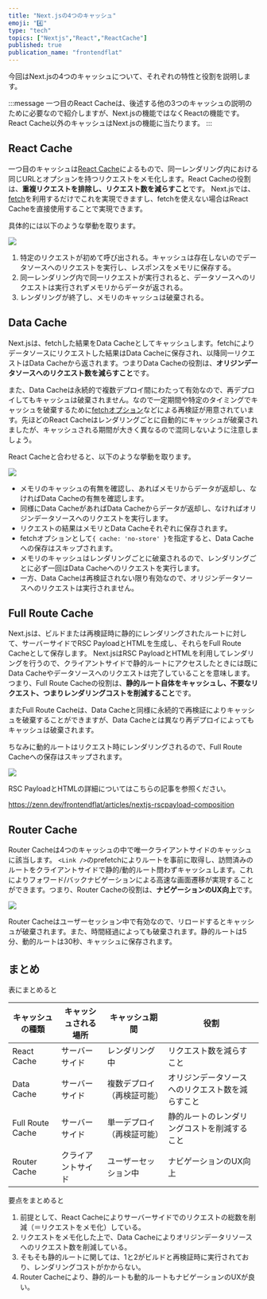 ```yaml
---
title: "Next.jsの4つのキャッシュ"
emoji: "4️⃣"
type: "tech"
topics: ["Nextjs","React","ReactCache"]
published: true
publication_name: "frontendflat"
---
```

今回はNext.jsの4つのキャッシュについて、それぞれの特性と役割を説明します。

:::message
一つ目のReact Cacheは、後述する他の3つのキャッシュの説明のために必要なので紹介しますが、Next.jsの機能ではなくReactの機能です。React Cache以外のキャッシュはNext.jsの機能に当たります。
:::

## React Cache

一つ目のキャッシュは[React Cache](https://react.dev/reference/react/cache)によるもので、同一レンダリング内における同じURLとオプションを持つリクエストをメモ化します。React Cacheの役割は、**重複リクエストを排除し、リクエスト数を減らすこと**です。
Next.jsでは、[fetch](https://nextjs.org/docs/app/api-reference/functions/fetch)を利用するだけでこれを実現できますし、fetchを使えない場合はReact Cacheを直接使用することで実現できます。

具体的には以下のような挙動を取ります。

![](https://nextjs.org/_next/image?url=%2Fdocs%2Fdark%2Frequest-memoization.png&w=3840&q=75&dpl=dpl_8ryKRR41mbmmJprfJDzPycmyzNEP)

1. 特定のリクエストが初めて呼び出される。キャッシュは存在しないのでデータソースへのリクエストを実行し、レスポンスをメモリに保存する。
2. 同一レンダリング内で同一リクエストが実行されると、データソースへのリクエストは実行されずメモリからデータが返される。
3. レンダリングが終了し、メモリのキャッシュは破棄される。

## Data Cache

Next.jsは、fetchした結果をData Cacheとしてキャッシュします。fetchによりデータソースにリクエストした結果はData Cacheに保存され、以降同一リクエストはData Cacheから返されます。つまりData Cacheの役割は、**オリジンデータソースへのリクエスト数を減らすこと**です。

また、Data Cacheは永続的で複数デプロイ間にわたって有効なので、再デプロイしてもキャッシュは破棄されません。なので一定期間や特定のタイミングでキャッシュを破棄するために[fetchオプション](https://nextjs.org/docs/app/api-reference/functions/fetch#optionsnextrevalidate)などによる再検証が用意されています。先ほどのReact Cacheはレンダリングごとに自動的にキャッシュが破棄されましたが、キャッシュされる期間が大きく異なるので混同しないように注意しましょう。

React Cacheと合わせると、以下のような挙動を取ります。

![](https://nextjs.org/_next/image?url=%2Fdocs%2Fdark%2Fdata-cache.png&w=3840&q=75&dpl=dpl_8ryKRR41mbmmJprfJDzPycmyzNEP)

- メモリのキャッシュの有無を確認し、あればメモリからデータが返却し、なければData Cacheの有無を確認します。
- 同様にData CacheがあればData Cacheからデータが返却し、なければオリジンデータソースへのリクエストを実行します。
- リクエストの結果はメモリとData Cacheそれぞれに保存されます。
- fetchオプションとして`{ cache: 'no-store' }`を指定すると、Data Cacheへの保存はスキップされます。
- メモリのキャッシュはレンダリングごとに破棄されるので、レンダリングごとに必ず一回はData Cacheへのリクエストを実行します。
- 一方、Data Cacheは再検証されない限り有効なので、オリジンデータソースへのリクエストは実行されません。

## Full Route Cache

Next.jsは、ビルドまたは再検証時に静的にレンダリングされたルートに対して、サーバーサイドでRSC PayloadとHTMLを生成し、それらをFull Route Cacheとして保存します。
Next.jsはRSC PayloadとHTMLを利用してレンダリングを行うので、クライアントサイドで静的ルートにアクセスしたときには既にData Cacheやデータソースへのリクエストは完了していることを意味します。つまり、Full Route Cacheの役割は、**静的ルート自体をキャッシュし、不要なリクエスト、つまりレンダリングコストを削減すること**です。

またFull Route Cacheは、Data Cacheと同様に永続的で再検証によりキャッシュを破棄することができますが、Data Cacheとは異なり再デプロイによってもキャッシュは破棄されます。

ちなみに動的ルートはリクエスト時にレンダリングされるので、Full Route Cacheへの保存はスキップされます。

![](https://nextjs.org/_next/image?url=%2Fdocs%2Fdark%2Fcaching-overview.png&w=3840&q=75&dpl=dpl_8ryKRR41mbmmJprfJDzPycmyzNEP)

RSC PayloadとHTMLの詳細についてはこちらの記事を参照ください。

https://zenn.dev/frontendflat/articles/nextjs-rscpayload-composition

## Router Cache

Router Cacheは4つのキャッシュの中で唯一クライアントサイドのキャッシュに該当します。
`<Link />`のprefetchによりルートを事前に取得し、訪問済みのルートをクライアントサイドで静的/動的ルート問わずキャッシュします。これによりフォワード/バックナビゲーションによる高速な画面遷移が実現することができます。つまり、Router Cacheの役割は、**ナビゲーションのUX向上**です。

![](https://nextjs.org/_next/image?url=%2Fdocs%2Fdark%2Frouter-cache.png&w=3840&q=75&dpl=dpl_8ryKRR41mbmmJprfJDzPycmyzNEP)

Router Cacheはユーザーセッション中で有効なので、リロードするとキャッシュが破棄されます。また、時間経過によっても破棄されます。静的ルートは5分、動的ルートは30秒、キャッシュに保存されます。

## まとめ

表にまとめると

| キャッシュの種類 | キャッシュされる場所 | キャッシュ期間       | 役割                       |
|----------|------------|---------------|--------------------------|
| React Cache | サーバーサイド    | レンダリング中       | リクエスト数を減らすこと             |
| Data Cache | サーバーサイド    | 複数デプロイ（再検証可能） | オリジンデータソースへのリクエスト数を減らすこと |
| Full Route Cache | サーバーサイド    | 単一デプロイ（再検証可能） | 静的ルートのレンダリングコストを削減すること   |
| Router Cache | クライアントサイド  | ユーザーセッション中    | ナビゲーションのUX向上 |

要点をまとめると

1. 前提として、React Cacheによりサーバーサイドでのリクエストの総数を削減（＝リクエストをメモ化）している。
2. リクエストをメモ化した上で、Data Cacheによりオリジンデータリソースへのリクエスト数を削減している。
3. そもそも静的ルートに関しては、1と2がビルドと再検証時に実行されており、レンダリングコストがかからない。
4. Router Cacheにより、静的ルートも動的ルートもナビゲーションのUXが良い。
